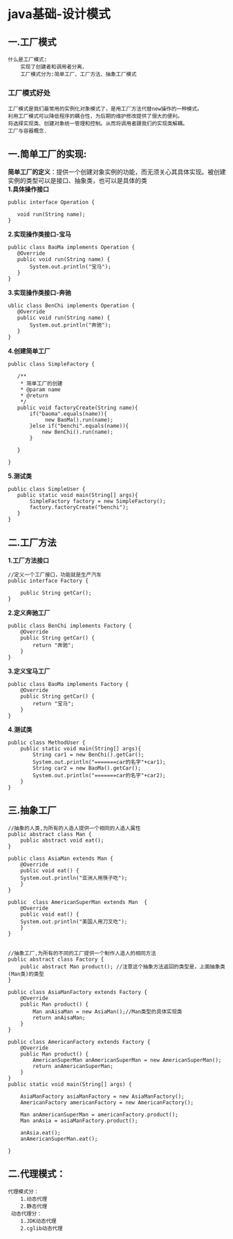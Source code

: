 # java基础-设计模式

## 一.工厂模式
    什么是工厂模式:
        实现了创建者和调用者分离，
        工厂模式分为:简单工厂、工厂方法、抽象工厂模式

### 工厂模式好处
    工厂模式是我们最常用的实例化对象模式了，是用工厂方法代替new操作的一种模式。
    利用工厂模式可以降低程序的耦合性，为后期的维护修改提供了很大的便利。
    将选择实现类、创建对象统一管理和控制。从而将调用者跟我们的实现类解耦。
    工厂与容器概念.
    
## 一.简单工厂的实现:
**简单工厂的定义**：提供一个创建对象实例的功能，而无须关心其具体实现。被创建实例的类型可以是接口、抽象类，也可以是具体的类</br>
 **1.具体操作接口**
 ```
 public interface Operation {

    void run(String name);
}
 ```
 **2.实现操作类接口-宝马**
 ```
 public class BaoMa implements Operation {
    @Override
    public void run(String name) {
        System.out.println("宝马");
    }
}
 ```
 **3.实现操作类接口-奔驰**
 ```
 ublic class BenChi implements Operation {
    @Override
    public void run(String name) {
        System.out.println("奔驰");
    }
}
 ```
 **4.创建简单工厂**
 ```
 public class SimpleFactory {

    /**
     * 简单工厂的创建
     * @param name
     * @return
     */
    public void factoryCreate(String name){
        if("baoma".equals(name)){
             new BaoMa().run(name);
        }else if("benchi".equals(name)){
            new BenChi().run(name);
        }

    }

}

 ```
 **5.测试类**
 ```
 public class SimpleUser {
    public static void main(String[] args){
        SimpleFactory factory = new SimpleFactory();
        factory.factoryCreate("benchi");
    }
}
 ```
## 二.工厂方法
**1.工厂方法接口**
```
//定义一个工厂接口，功能就是生产汽车
public interface Factory {

    public String getCar();
}
```
**2.定义奔驰工厂**
```
public class BenChi implements Factory {
    @Override
    public String getCar() {
        return "奔驰";
    }
}
```
**3.定义宝马工厂**
```
public class BaoMa implements Factory {
    @Override
    public String getCar() {
        return "宝马";
    }
}
```
**4.测试类**
```
public class MethodUser {
    public static void main(String[] args){
        String car1 = new BenChi().getCar();
        System.out.println("=======car的名字"+car1);
        String car2 = new BaoMa().getCar();
        System.out.println("=======car的名字"+car2);
    }
}
```
## 三.抽象工厂
```
//抽象的人类,为所有的人造人提供一个相同的人造人属性
public abstract class Man {
    public abstract void eat();
}

public class AsiaMan extends Man {  
    @Override
    public void eat() {
    System.out.println("亚洲人用筷子吃");
    }
}

public  class AmericanSuperMan extends Man  {
    @Override
    public void eat() {
    System.out.println("美国人用刀叉吃");
    }
}


//抽象工厂,为所有的不同的工厂提供一个制作人造人的相同方法
public abstract class Factory {
    public abstract Man product(); //注意这个抽象方法返回的类型是，上面抽象类(Man类)的类型
}

public class AsiaManFactory extends Factory {
    @Override
    public Man product() {
        Man anAisaMan = new AsiaMan();//Man类型的具体实现类
        return anAisaMan;
    }
}

public class AmericanFactory extends Factory {
    @Override
    public Man product() {
        AmericanSuperMan anAmericanSuperMan = new AmericanSuperMan();
        return anAmericanSuperMan;
    }
}   
public static void main(String[] args) {
    
    AsiaManFactory asiaManFactory = new AsiaManFactory();
    AmericanFactory americanFactory = new AmericanFactory();
    
    Man anAmericanSuperMan = americanFactory.product();
    Man anAsia = asiaManFactory.product();
    
    anAsia.eat();
    anAmericanSuperMan.eat();   

}
```
## 二.代理模式：
    代理模式分：
        1.动态代理
        2.静态代理
     动态代理分：
        1.JDK动态代理
        2.cglib动态代理


 
 
